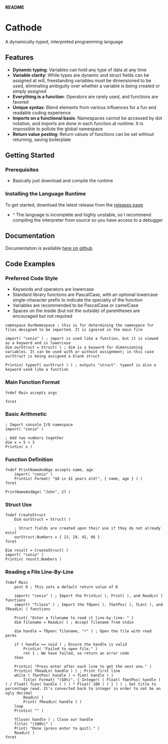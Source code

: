 **README**

# Cathode

A dynamically-typed, interpreted programming language

## Features

*   **Dynamic typing**: Variables can hold any type of data at any time
*	**Variable clarity**: While types are dynamic and struct fields can be assigned at will, freestanding variables must be dimensioned to be used, eliminating ambiguity over whether a variable is being created or simply assigned
*   **Everything is a function**: Operators are rarely used, and functions are favored
*   **Unique syntax**: Blend elements from various influences for a fun and readable coding experience
*	**Imports on a functional basis**: Namespaces cannot be accessed by dot notation, and imports are done in each function at runtime. It is impossible to pollute the global namespace
*	**Return value posting**: Return values of functions can be set without returning, saving boilerplate

## Getting Started

### Prerequisites

*   Basically just download and compile the runtime

### Installing the Language Runtime

To get started, download the latest release from the [releases page](https://github.com/rocky-horror/cathode/releases)

*	^ The language is incomplete and highly unstable, so I recommend compiling the interpreter from source so you have access to a debugger

## Documentation

Documentation is available [here on github](https://github.com/rocky-horror/cathode/blob/master/DOCUMENTATION.md)

## Code Examples

### Preferred Code Style

*	Keywords and operators are lowercase
*	Standard library functions are PascalCase, with an optional lowercase single-character prefix to indicate the specialty of the function
*	Variables are recommended to be PascalCase or camelCase
*	Spaces on the inside (but not the outside) of parentheses are encouraged but not required

```
namespace OurNamespace ; this is for determining the namespace for files designed to be imported. It is ignored in the main file

import( "conio" ) ; import is used like a function, but it is viewed as a keyword and is lowercase
dim ourStruct = Struct( ) ; dim is a keyword for dimensioning variables. It can be used with or without assignment; in this case ourStruct is being assigned a blank struct

PrintLn( typeof( ourStruct ) ) ; outputs "struct". typeof is also a keyword used like a function

```

### Main Function Format

```
fndef Main accepts args
	
fnret
```

### Basic Arithmetic

```
; Import console I/O namespace
import( "conio" )

; Add two numbers together
dim x = 5 + 3
PrintLn( x )
```

### Function Definition

```
fndef PrintNameAndAge accepts name, age
	import( "conio" )
	PrintLn( Format( "$0 is $1 years old!", { name, age } ) )
fnret

PrintNameAndAge( "John", 27 )
```

### Struct Use 

```
fndef CreateStruct
	Dim ourStruct = Struct( )
	
	; Struct fields are created upon their use if they do not already exist
	ourStruct.Numbers = { 13, 29, 42, 86 }
fnret

Dim result = CreateStruct( )
import( "conio" )
PrintLn( result.Numbers )
```

### Reading a File Line-By-Line

```
fndef Main
	post 0 ; This sets a default return value of 0

	import( "conio" ) ; Import the PrintLn( ), Print( ), and ReadLn( ) functions
	import( "fileio" ) ; Import the fOpen( ), fGetPos( ), fLen( ), and fReadLn( ) functions

	Print( "Enter a filename to read it line-by-line: " )
	dim filename = ReadLn( ) ; Accept filename from stdin
	
	dim handle = fOpen( filename, "r" ) ; Open the file with read perms
	
	if ( handle == void ) ; Ensure the handle is valid
		PrintLn( "Failed to open file." )
		ret 1 ; We have failed, so return an error code
	then
	
	PrintLn( "Press enter after each line to get the next one." )
	PrintLn( fReadLn( handle ) ) ; Print first line
	while ( fGetPos( handle ) < fLen( handle ) )
		Title( Format( "($0%)", { Integer( ( Float( fGetPos( handle ) ) / Float( fLen( handle ) ) ) * Float( 100 ) ) } ) ) ; Set title to percentage read. It's converted back to integer in order to not be an ugly decimal
		ReadLn( )
		Print( fReadLn( handle ) )
	loop
	PrintLn( "" )
	
	fClose( handle ) ; Close our handle
	Title( "(100%)" )
	Print( "Done (press enter to quit)." )
	ReadLn( )
fnret
```